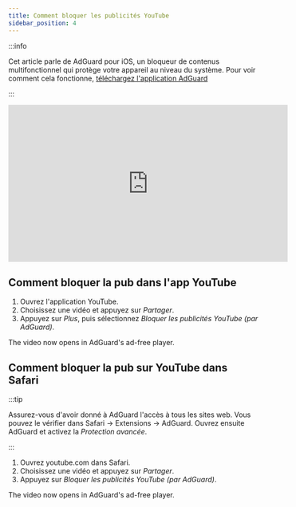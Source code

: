 ```yaml
---
title: Comment bloquer les publicités YouTube
sidebar_position: 4
---
```


:::info

Cet article parle de AdGuard pour iOS, un bloqueur de contenus multifonctionnel qui protège votre appareil au niveau du système. Pour voir comment cela fonctionne, [téléchargez l'application AdGuard](https://agrd.io/download-kb-adblock)

:::  

<iframe width="560" height="315" class="youtube-video" src="https://www.youtube-nocookie.com/embed/YW9Ojcm1Gkg" title="Lecteur vidéo YouTube" frameborder="0" allow="accelerometer; autoplay; clipboard-write; encrypted-media; gyroscope; picture-in-picture" allowfullscreen></iframe>

## Comment bloquer la pub dans l'app YouTube

1. Ouvrez l'application YouTube.
1. Choisissez une vidéo et appuyez sur *Partager*.
1. Appuyez sur *Plus*, puis sélectionnez *Bloquer les publicités YouTube (par AdGuard)*.

The video now opens in AdGuard's ad-free player.

## Comment bloquer la pub sur YouTube dans Safari

:::tip

Assurez-vous d'avoir donné à AdGuard l'accès à tous les sites web. Vous pouvez le vérifier dans Safari → Extensions → AdGuard. Ouvrez ensuite AdGuard et activez la *Protection avancée*.

:::

1. Ouvrez youtube.com dans Safari.
1. Choisissez une vidéo et appuyez sur *Partager*.
1. Appuyez sur *Bloquer les publicités YouTube (par AdGuard)*.

The video now opens in AdGuard's ad-free player.

